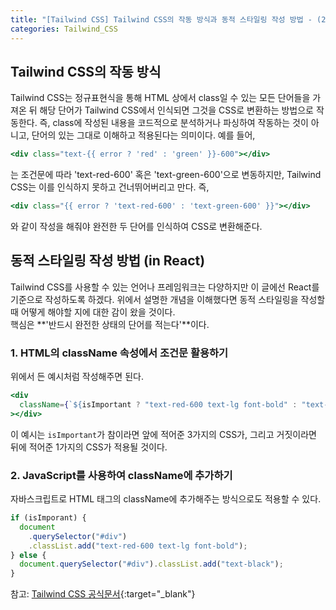 ```yaml
---
title: "[Tailwind CSS] Tailwind CSS의 작동 방식과 동적 스타일링 작성 방법 - (2)"
categories: Tailwind_CSS
---
```


## Tailwind CSS의 작동 방식

Tailwind CSS는 정규표현식을 통해 HTML 상에서 class일 수 있는 모든 단어들을 가져온 뒤 해당 단어가 Tailwind CSS에서 인식되면 그것을 CSS로 변환하는 방법으로 작동한다. 즉, class에 작성된 내용을 코드적으로 분석하거나 파싱하여 작동하는 것이 아니고, 단어의 있는 그대로 이해하고 적용된다는 의미이다. 예를 들어,

```jsx
<div class="text-{{ error ? 'red' : 'green' }}-600"></div>
```

는 조건문에 따라 'text-red-600' 혹은 'text-green-600'으로 변동하지만, Tailwind CSS는 이를 인식하지 못하고 건너뛰어버리고 만다. 즉,

```jsx
<div class="{{ error ? 'text-red-600' : 'text-green-600' }}"></div>
```

와 같이 작성을 해줘야 완전한 두 단어를 인식하여 CSS로 변환해준다.

## 동적 스타일링 작성 방법 (in React)

Tailwind CSS를 사용할 수 있는 언어나 프레임워크는 다양하지만 이 글에선 React를 기준으로 작성하도록 하겠다.
위에서 설명한 개념을 이해했다면 동적 스타일링을 작성할 때 어떻게 해야할 지에 대한 감이 왔을 것이다.  
핵심은 **'반드시 완전한 상태의 단어를 적는다'**이다.

### 1. HTML의 className 속성에서 조건문 활용하기

위에서 든 예시처럼 작성해주면 된다.

```jsx
<div
  className={`${isImportant ? "text-red-600 text-lg font-bold" : "text-black"}`}
></div>
```

이 예시는 `isImportant`가 참이라면 앞에 적어준 3가지의 CSS가, 그리고 거짓이라면 뒤에 적어준 1가지의 CSS가 적용될 것이다.

### 2. JavaScript를 사용하여 className에 추가하기

자바스크립트로 HTML 태그의 className에 추가해주는 방식으로도 적용할 수 있다.

```js
if (isImporant) {
  document
    .querySelector("#div")
    .classList.add("text-red-600 text-lg font-bold");
} else {
  document.querySelector("#div").classList.add("text-black");
}
```

참고: [Tailwind CSS 공식문서](https://tailwindcss.com/docs/installation){:target="\_blank"}
